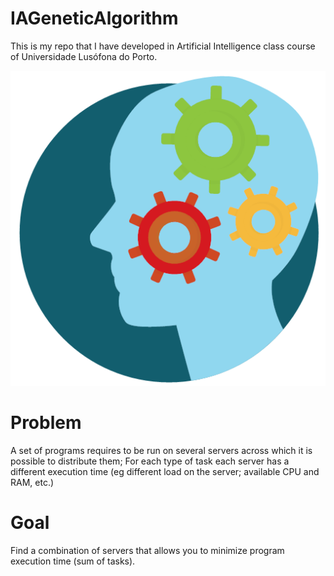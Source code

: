 # IAGeneticAlgorithm
This is my repo that I have developed in Artificial Intelligence class course of Universidade Lusófona do Porto.

![](mind+process+think+icon-1320186097659386047_512.png)

# Problem 

A set of programs requires to be run on several servers across which it is possible to distribute them;
For each type of task each server has a different execution time (eg different load on the server; available CPU and RAM, etc.)

# Goal
Find a combination of servers that allows you to minimize program execution time (sum of tasks).
